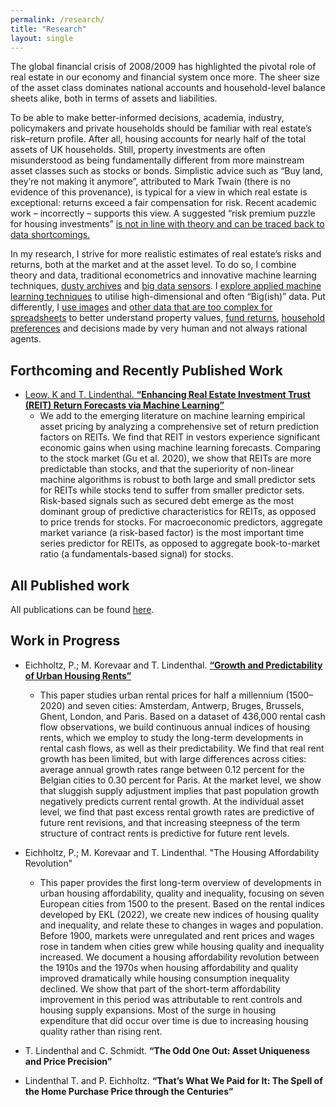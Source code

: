 ```yaml
---
permalink: /research/
title: "Research"
layout: single
---
```


The global financial crisis of 2008/2009 has highlighted the pivotal role of real estate in our
economy and financial system once more. The sheer size of the asset class dominates national
accounts and household-level balance sheets alike, both in terms of assets and liabilities.
 
To be able to make better-informed decisions, academia, industry, policymakers and private
households should be familiar with real estate’s risk–return profile. After all, housing accounts
for nearly half of the total assets of UK households. Still, property investments are often
misunderstood as being fundamentally different from more mainstream asset classes such as
stocks or bonds. Simplistic advice such as “Buy land, they’re not making it anymore”, attributed
to Mark Twain (there is no evidence of this provenance), is typical for a view in which real estate is exceptional: returns exceed a fair
compensation for risk. Recent academic work – incorrectly – supports this view. A suggested “risk premium puzzle for housing
investments” <a href="https://doi.org/10.1093/rfs/hhab042">is not in line with theory and can be traced back to data shortcomings.</a>

In my research, I strive for more realistic estimates of real estate’s risks and returns, both at the market and at the asset level. 
To do so, I combine theory and data, traditional econometrics and innovative machine learning techniques, <a href="https://papers.ssrn.com/sol3/papers.cfm?abstract_id=3418495">dusty archives</a> and <a href="http://onlinelibrary.wiley.com/doi/10.1111/1540-6229.12204/abstract">big data sensors</a>. I <a href="https://doi.org/10.1111/1540-6229.12416'">explore applied machine learning techniques</a> to utilise high-dimensional and often “Big(ish)” data. Put differently, I <a href="https://link.springer.com/article/10.1007/s11146-021-09845-1">use images</a> and <a href="http://www.sciencedirect.com/science/article/pii/B9780124095489096822">other data that are too complex for spreadsheets</a> to better understand property values, <a href="http://dx.doi.org/10.2139/ssrn.4923052">fund returns</a>, <a href="http://www.sciencedirect.com/science/article/pii/S1051137714000321">household preferences</a> and decisions made by very human and not always rational agents.


## Forthcoming and Recently Published Work

* <a href="http://dx.doi.org/10.2139/ssrn.4923052">Leow, K and T. Lindenthal. **“Enhancing Real Estate Investment Trust (REIT) Return Forecasts via Machine Learning”**</a>
  - We add to the emerging literature on machine learning empirical asset pricing by analyzing a comprehensive set of return prediction factors on REITs. We find that REIT in vestors experience significant economic gains when using machine learning forecasts. Comparing to the stock market (Gu et al. 2020), we show that REITs are more predictable than stocks, and that the superiority of non-linear machine algorithms is robust to both large and small predictor sets for REITs while stocks tend to suffer from smaller predictor sets. Risk-based signals such as secured debt emerge as the most dominant group of predictive characteristics for REITs, as opposed to price trends for stocks. For macroeconomic predictors, aggregate market variance (a risk-based factor) is the most important time series predictor for REITs, as opposed to aggregate book-to-market ratio (a fundamentals-based signal) for stocks.


## All Published work

All publications can be found <a href="/publications/">here</a>.

## Work in Progress

* Eichholtz, P.; M. Korevaar and T. Lindenthal. <a class="external-link" href="https://papers.ssrn.com/sol3/papers.cfm?abstract_id=3418495" target="_self" title=""><span class="external-link">**“Growth and Predictability of Urban Housing Rents”**</span></a>
  - This paper studies urban rental prices for half a millennium (1500–2020) and seven cities: Amsterdam, Antwerp, Bruges, Brussels, Ghent, London, and Paris. Based on a dataset of 436,000 rental cash flow observations, we build continuous annual indices of housing rents, which we employ to study the long-term developments in rental cash flows, as well as their predictability. We find that real rent growth has been limited, but with large differences across cities: average annual growth rates range between 0.12 percent for the Belgian cities to 0.30 percent for Paris. At the market level, we show that sluggish supply adjustment implies that past population growth negatively predicts current rental growth. At the individual asset level, we find that past excess rental growth rates are predictive of future rent revisions, and that increasing steepness of the term structure of contract rents is predictive for future rent levels.

* Eichholtz, P.; M. Korevaar and T. Lindenthal. "The Housing Affordability Revolution"
	- This paper provides the first long-term overview of developments in urban housing affordability, quality and inequality, focusing on seven European cities from 1500 to the present. Based on the rental indices developed by EKL (2022), we create new indices of housing quality and inequality, and relate these to changes in wages and population. Before 1900, markets were unregulated and rent prices and wages rose in tandem when cities grew while housing quality and inequality increased. We document a housing affordability revolution between the 1910s and the 1970s when housing affordability and quality improved dramatically while housing consumption inequality declined. We show that part of the short-term affordability improvement in this period was attributable to rent controls and housing supply expansions. Most of the surge in housing expenditure that did occur over time is due to increasing housing quality rather than rising rent.
* T. Lindenthal and C. Schmidt. **&ldquo;The Odd One Out: Asset Uniqueness and Price Precision&rdquo;**
* Lindenthal T. and P. Eichholtz. **“That’s What We Paid for It: The Spell of the Home Purchase Price through the Centuries”**

